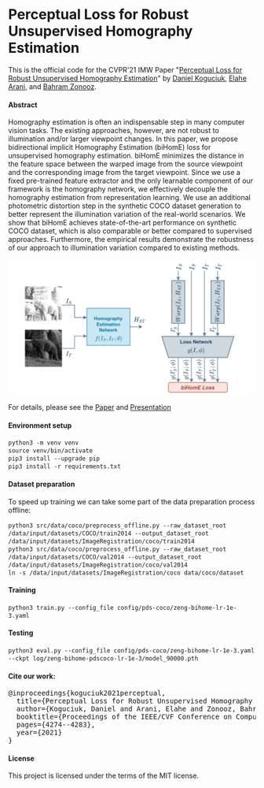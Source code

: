 # Perceptual Loss for Robust Unsupervised Homography Estimation


This is the official code for the CVPR'21 IMW Paper "[Perceptual Loss for Robust Unsupervised Homography Estimation](https://openaccess.thecvf.com/content/CVPR2021W/IMW/html/Koguciuk_Perceptual_Loss_for_Robust_Unsupervised_Homography_Estimation_CVPRW_2021_paper.html)" by [Daniel Koguciuk](https://linkedin.com/in/danielkoguciuk), [Elahe Arani](https://www.researchgate.net/profile/Elahe-Arani), and [Bahram Zonooz](https://scholar.google.com/citations?hl=en&user=FZmIlY8AAAAJ).

#### Abstract

Homography estimation is often an indispensable step in many computer vision tasks. The existing approaches, however, are not robust to illumination and/or larger viewpoint changes. In this paper, we propose bidirectional implicit Homography Estimation (biHomE) loss for unsupervised homography estimation. biHomE minimizes the distance in the feature space between the warped image from the source viewpoint and the corresponding image from the target viewpoint. Since we use a fixed pre-trained feature extractor and the only learnable component of our framework is the homography network, we effectively decouple the homography estimation from representation learning. We use an additional photometric distortion step in the synthetic COCO dataset generation to better represent the illumination variation of the real-world scenarios. We show that biHomE achieves state-of-the-art performance on synthetic COCO dataset, which is also comparable or better compared to supervised approaches. Furthermore, the empirical results demonstrate the robustness of our approach to illumination variation compared to existing methods.

![alt text](fig/teaser.png)

For details, please see the [Paper](https://openaccess.thecvf.com/content/CVPR2021W/IMW/html/Koguciuk_Perceptual_Loss_for_Robust_Unsupervised_Homography_Estimation_CVPRW_2021_paper.html) and [Presentation](https://www.youtube.com/watch?v=Yt1J6B0hcfc)

#### Environment setup

```
python3 -m venv venv
source venv/bin/activate
pip3 install --upgrade pip
pip3 install -r requirements.txt
```

#### Dataset preparation

To speed up training we can take some part of the data preparation process offline:

```
python3 src/data/coco/preprocess_offline.py --raw_dataset_root /data/input/datasets/COCO/train2014 --output_dataset_root /data/input/datasets/ImageRegistration/coco/train2014
python3 src/data/coco/preprocess_offline.py --raw_dataset_root /data/input/datasets/COCO/val2014 --output_dataset_root /data/input/datasets/ImageRegistration/coco/val2014
ln -s /data/input/datasets/ImageRegistration/coco data/coco/dataset
```

#### Training

```
python3 train.py --config_file config/pds-coco/zeng-bihome-lr-1e-3.yaml
```

#### Testing

```
python3 eval.py --config_file config/pds-coco/zeng-bihome-lr-1e-3.yaml --ckpt log/zeng-bihome-pdscoco-lr-1e-3/model_90000.pth
```

#### Cite our work:
<pre>
@inproceedings{koguciuk2021perceptual,
  title={Perceptual Loss for Robust Unsupervised Homography Estimation},
  author={Koguciuk, Daniel and Arani, Elahe and Zonooz, Bahram},
  booktitle={Proceedings of the IEEE/CVF Conference on Computer Vision and Pattern Recognition},
  pages={4274--4283},
  year={2021}
}
</pre>

#### License
This project is licensed under the terms of the MIT license.
